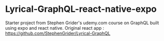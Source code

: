 # Lyrical-GraphQL-react-native-expo
Starter project from Stephen Grider's udemy.com course on GraphQL built using expo and react native.
Original react app : https://github.com/StephenGrider/Lyrical-GraphQL
